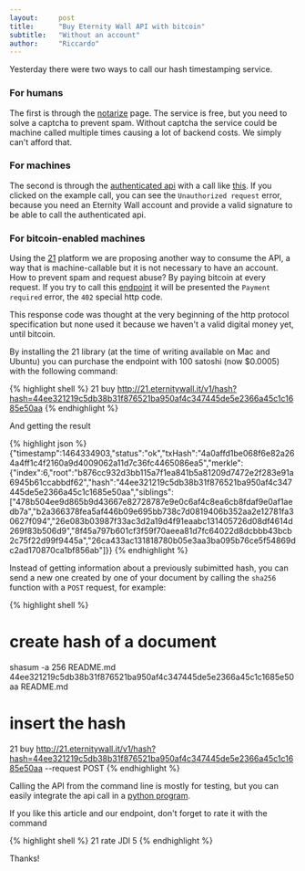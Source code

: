 ```yaml
---
layout:     post
title:      "Buy Eternity Wall API with bitcoin"
subtitle:   "Without an account"
author:     "Riccardo"
---
```


Yesterday there were two ways to call our hash timestamping service.

### For humans

The first is through the [notarize](http://eternitywall.it/notarize) page.
The service is free, but you need to solve a captcha to prevent spam. Without captcha the service could be machine called multiple times causing a lot of backend costs. We simply can't afford that.

### For machines

The second is through the [authenticated api](http://eternitywall.it/api#auth) with a call like
[this](http://eternitywall.it/v1/auth/hash/7f066dc8262610339d0407e8dfafc9216b20e35c421785a56b87f28c566d61da?account=1K9gCCHberw6s61H9HiD6D9FtzCgry1bj7&signature=HzBR7t4aZn8L0lMN5ZBbBNzPgz8yi8oZfEMCoJhoOic7Xdh/kxzGxQjDna6IW8JtUeO1Z6xLlrOt8ryjyuJbskw=&challenge=[challenge]).
If you clicked on the example call, you can see the `Unauthorized request` error, because you need an Eternity Wall account and provide a valid signature to be able to call the authenticated api.

### For bitcoin-enabled machines

Using the [21](https://21.co) platform we are proposing another way to consume the API, a way that is machine-callable but it is not necessary to have an account. How to prevent spam and request abuse? By paying bitcoin at every request.
If you try to call this [endpoint](http://21.eternitywall.it/v1/hash?hash=44ee321219c5db38b31f876521ba950af4c347445de5e2366a45c1c1685e50aa) it will be presented the `Payment required` error, the `402` special http code.

This response code was thought at the very beginning of the http protocol specification but none used it because we haven't a valid digital money yet, until bitcoin.

By installing the 21 library (at the time of writing available on Mac and Ubuntu) you can purchase the endpoint with 100 satoshi (now $0.0005) with the following command:

{% highlight shell %}
21 buy http://21.eternitywall.it/v1/hash?hash=44ee321219c5db38b31f876521ba950af4c347445de5e2366a45c1c1685e50aa
{% endhighlight %}

And getting the result

{% highlight json %}
{"timestamp":1464334903,"status":"ok","txHash":"4a0affd1be068f6e82a264a4ff1c4f2160a9d4009062a11d7c36fc4465086ea5","merkle":{"index":6,"root":"b876cc932d3bb115a7f1ea841b5a81209d7472e2f283e91a6945b61ccabbdf62","hash":"44ee321219c5db38b31f876521ba950af4c347445de5e2366a45c1c1685e50aa","siblings":["478b504ee9d865b9d43667e82728787e9e0c6af4c8ea6cb8fdaf9e0af1aedb7a","b2a366378fea5af446b09e695bb738c7d0819406b352aa2e12781fa30627f094","26e083b03987f33ac3d2a19d4f91eaabc131405726d08df4614d269f83b506d9","8f45a797b601cf3f59f70aeea81d7fc64022d8dcbbb43bcb2c75f22d99f9445a","26ca433ac131818780b05e3aa3ba095b76ce5f54869dc2ad170870ca1bf856ab"]}}
{% endhighlight %}

Instead of getting information about a previously subimitted hash, you can send a new one created by one of your document by calling the `sha256` function with a `POST` request, for example:

{% highlight shell %}
# create hash of a document
shasum -a 256 README.md
44ee321219c5db38b31f876521ba950af4c347445de5e2366a45c1c1685e50aa  README.md

# insert the hash
21 buy http://21.eternitywall.it/v1/hash?hash=44ee321219c5db38b31f876521ba950af4c347445de5e2366a45c1c1685e50aa --request POST
{% endhighlight %}


Calling the API from the command line is mostly for testing, but you can easily integrate the api call in a [python program](http://21.eternitywall.it/client).

If you like this article and our endpoint, don't forget to rate it with the command

{% highlight shell %}
21 rate JDl 5
{% endhighlight %}

Thanks!
